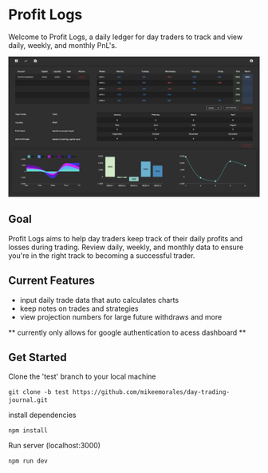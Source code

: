 # Profit Logs
Welcome to Profit Logs, a daily ledger for day traders to track and view daily, weekly, and monthly PnL's.

![dashboard view](/public/images/dashboard-test.png)

## Goal
Profit Logs aims to help day traders keep track of their daily profits and losses during trading. Review daily, weekly, and monthly data to ensure you're in the right track to becoming a successful trader.

## Current Features
- input daily trade data that auto calculates charts
- keep notes on trades and strategies
- view projection numbers for large future withdraws and more

** currently only allows for google authentication to acess dashboard **


## Get Started
Clone the 'test' branch to your local machine
```
git clone -b test https://github.com/mikeemorales/day-trading-journal.git
```
install dependencies
```
npm install
```
Run server (localhost:3000)
```
npm run dev
```

